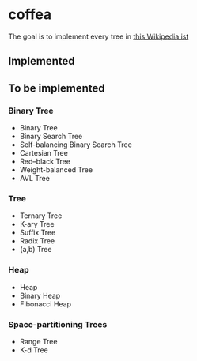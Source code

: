 # coffea

The goal is to implement every tree in [this Wikipedia ist](https://en.wikipedia.org/wiki/List_of_data_structures#Trees)

## Implemented

## To be implemented

### Binary Tree
- Binary Tree
- Binary Search Tree
- Self-balancing Binary Search Tree
- Cartesian Tree
- Red–black Tree
- Weight-balanced Tree
- AVL Tree

### Tree
- Ternary Tree
- K-ary Tree
- Suffix Tree
- Radix Tree
- (a,b) Tree

### Heap
- Heap
- Binary Heap
- Fibonacci Heap

### Space-partitioning Trees
- Range Tree
- K-d Tree
